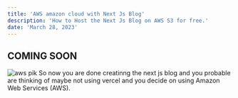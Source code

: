 ```yaml
---
title: 'AWS amazon cloud with Next Js Blog'
description: 'How to Host the Next Js Blog on AWS S3 for free.'
date: 'March 28, 2023'
---
```

## COMING SOON

![aws pik](https://user-images.githubusercontent.com/85551204/226673916-0fe55dee-2a82-4653-88c3-01dd8e335f62.jpg)
So now you are done creatinng the next js blog and you probable are thinking of maybe not using vercel and you decide on using
Amazon Web Services (AWS). 